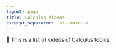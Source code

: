```yaml
---
layout: page
title: Calculus Videos
excerpt_separator:  <!--more-->
---
```


📢 This is a list of videos of Calculus topics.

